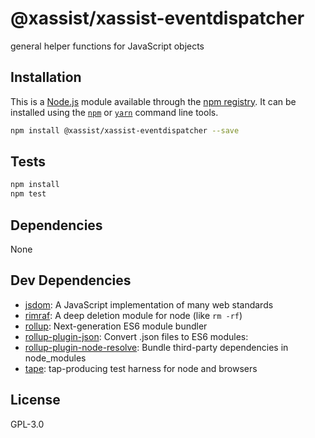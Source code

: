 # @xassist/xassist-eventdispatcher

general helper functions for JavaScript objects 

## Installation

This is a [Node.js](https://nodejs.org/) module available through the 
[npm registry](https://www.npmjs.com/). It can be installed using the 
[`npm`](https://docs.npmjs.com/getting-started/installing-npm-packages-locally)
or 
[`yarn`](https://yarnpkg.com/en/)
command line tools.

```sh
npm install @xassist/xassist-eventdispatcher --save
```

## Tests

```sh
npm install
npm test
```

## Dependencies

None

## Dev Dependencies

- [jsdom](https://ghub.io/jsdom): A JavaScript implementation of many web standards
- [rimraf](https://ghub.io/rimraf): A deep deletion module for node (like `rm -rf`)
- [rollup](https://ghub.io/rollup): Next-generation ES6 module bundler
- [rollup-plugin-json](https://ghub.io/rollup-plugin-json): Convert .json files to ES6 modules:
- [rollup-plugin-node-resolve](https://ghub.io/rollup-plugin-node-resolve): Bundle third-party dependencies in node_modules
- [tape](https://ghub.io/tape): tap-producing test harness for node and browsers

## License

GPL-3.0
